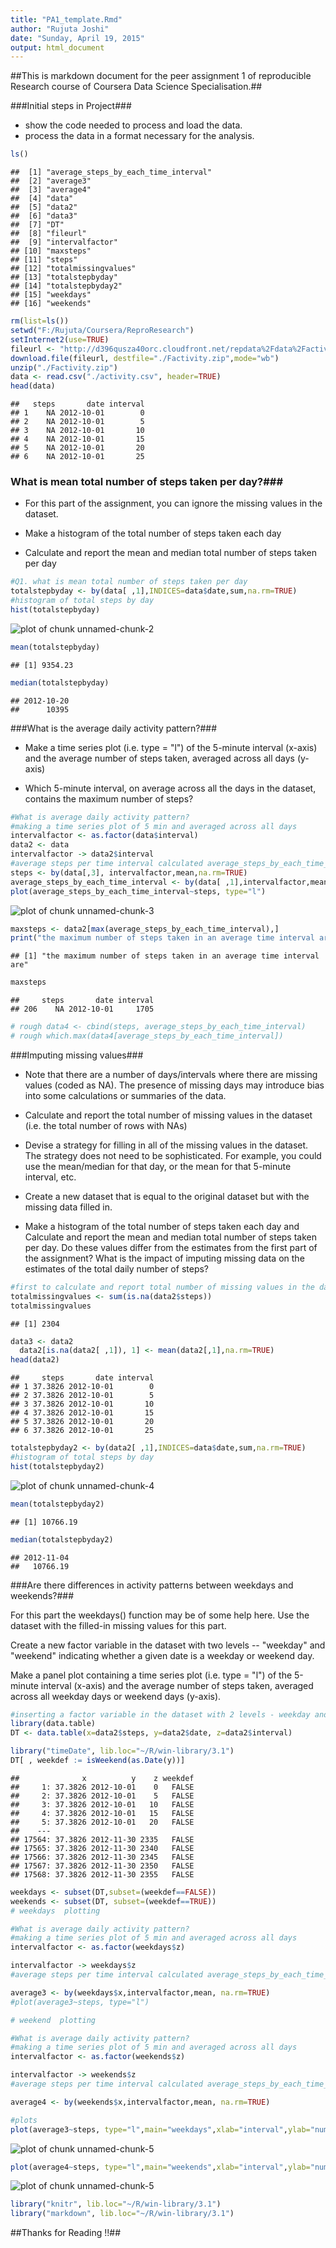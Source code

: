 ```yaml
---
title: "PA1_template.Rmd"
author: "Rujuta Joshi"
date: "Sunday, April 19, 2015"
output: html_document
---
```




##This is markdown document for the peer assignment 1 of reproducible Research course of Coursera Data Science Specialisation.## 

###Initial steps in Project###
- show the code needed to process and load the data. 
- process the data in a format necessary for the analysis. 


```r
ls()
```

```
##  [1] "average_steps_by_each_time_interval"
##  [2] "average3"                           
##  [3] "average4"                           
##  [4] "data"                               
##  [5] "data2"                              
##  [6] "data3"                              
##  [7] "DT"                                 
##  [8] "fileurl"                            
##  [9] "intervalfactor"                     
## [10] "maxsteps"                           
## [11] "steps"                              
## [12] "totalmissingvalues"                 
## [13] "totalstepbyday"                     
## [14] "totalstepbyday2"                    
## [15] "weekdays"                           
## [16] "weekends"
```

```r
rm(list=ls())
setwd("F:/Rujuta/Coursera/ReproResearch")
setInternet2(use=TRUE)
fileurl <- "http://d396qusza40orc.cloudfront.net/repdata%2Fdata%2Factivity.zip"
download.file(fileurl, destfile="./Factivity.zip",mode="wb")
unzip("./Factivity.zip")
data <- read.csv("./activity.csv", header=TRUE)
head(data)
```

```
##   steps       date interval
## 1    NA 2012-10-01        0
## 2    NA 2012-10-01        5
## 3    NA 2012-10-01       10
## 4    NA 2012-10-01       15
## 5    NA 2012-10-01       20
## 6    NA 2012-10-01       25
```


### What is mean total number of steps taken per day?###
- For this part of the assignment, you can ignore the missing values in the dataset.

- Make a histogram of the total number of steps taken each day

- Calculate and report the mean and median total number of steps taken per day


```r
#Q1. what is mean total number of steps taken per day 
totalstepbyday <- by(data[ ,1],INDICES=data$date,sum,na.rm=TRUE)
#histogram of total steps by day 
hist(totalstepbyday)
```

![plot of chunk unnamed-chunk-2](figure/unnamed-chunk-2-1.png) 

```r
mean(totalstepbyday)
```

```
## [1] 9354.23
```

```r
median(totalstepbyday)
```

```
## 2012-10-20 
##      10395
```


###What is the average daily activity pattern?###
- Make a time series plot (i.e. type = "l") of the 5-minute interval (x-axis) and the average number of steps taken, averaged across all days (y-axis)

- Which 5-minute interval, on average across all the days in the dataset, contains the maximum number of steps?



```r
#What is average daily activity pattern?
#making a time series plot of 5 min and averaged across all days 
intervalfactor <- as.factor(data$interval)
data2 <- data
intervalfactor -> data2$interval
#average steps per time interval calculated average_steps_by_each_time_interval <- by(data[ ,1],intervalfactor,mean, na.rm=TRUE)
steps <- by(data[,3], intervalfactor,mean,na.rm=TRUE)
average_steps_by_each_time_interval <- by(data[ ,1],intervalfactor,mean, na.rm=TRUE)
plot(average_steps_by_each_time_interval~steps, type="l")
```

![plot of chunk unnamed-chunk-3](figure/unnamed-chunk-3-1.png) 

```r
maxsteps <- data2[max(average_steps_by_each_time_interval),]
print("the maximum number of steps taken in an average time interval are")
```

```
## [1] "the maximum number of steps taken in an average time interval are"
```

```r
maxsteps
```

```
##     steps       date interval
## 206    NA 2012-10-01     1705
```

```r
# rough data4 <- cbind(steps, average_steps_by_each_time_interval)
# rough which.max(data4[average_steps_by_each_time_interval])
```



###Imputing missing values###

- Note that there are a number of days/intervals where there are missing values (coded as NA). The presence of missing days may introduce bias into some calculations or summaries of the data.

- Calculate and report the total number of missing values in the dataset (i.e. the total number of rows with NAs)

- Devise a strategy for filling in all of the missing values in the dataset. The strategy does not need to be sophisticated. For example, you could use the mean/median for that day, or the mean for that 5-minute interval, etc.

- Create a new dataset that is equal to the original dataset but with the missing data filled in.

- Make a histogram of the total number of steps taken each day and Calculate and report the mean and median total number of steps taken per day. Do these values differ from the estimates from the first part of the assignment? What is the impact of imputing missing data on the estimates of the total daily number of steps?


```r
#first to calculate and report total number of missing values in the dataset (i.e. total number of rows with NAs. )
totalmissingvalues <- sum(is.na(data2$steps))
totalmissingvalues
```

```
## [1] 2304
```

```r
data3 <- data2
  data2[is.na(data2[ ,1]), 1] <- mean(data2[,1],na.rm=TRUE)  
head(data2)
```

```
##     steps       date interval
## 1 37.3826 2012-10-01        0
## 2 37.3826 2012-10-01        5
## 3 37.3826 2012-10-01       10
## 4 37.3826 2012-10-01       15
## 5 37.3826 2012-10-01       20
## 6 37.3826 2012-10-01       25
```

```r
totalstepbyday2 <- by(data2[ ,1],INDICES=data$date,sum,na.rm=TRUE)
#histogram of total steps by day 
hist(totalstepbyday2)
```

![plot of chunk unnamed-chunk-4](figure/unnamed-chunk-4-1.png) 

```r
mean(totalstepbyday2)
```

```
## [1] 10766.19
```

```r
median(totalstepbyday2)
```

```
## 2012-11-04 
##   10766.19
```


###Are there differences in activity patterns between weekdays and weekends?###

For this part the weekdays() function may be of some help here. Use the dataset with the filled-in missing values for this part.

Create a new factor variable in the dataset with two levels -- "weekday" and "weekend" indicating whether a given date is a weekday or weekend day.

Make a panel plot containing a time series plot (i.e. type = "l") of the 5-minute interval (x-axis) and the average number of steps taken, averaged across all weekday days or weekend days (y-axis). 


```r
#inserting a factor variable in the dataset with 2 levels - weekday and weekend, indicating whether a given date is a weekday or weekend day. 
library(data.table)
DT <- data.table(x=data2$steps, y=data2$date, z=data2$interval)

library("timeDate", lib.loc="~/R/win-library/3.1")
DT[ , weekdef := isWeekend(as.Date(y))]
```

```
##              x          y    z weekdef
##     1: 37.3826 2012-10-01    0   FALSE
##     2: 37.3826 2012-10-01    5   FALSE
##     3: 37.3826 2012-10-01   10   FALSE
##     4: 37.3826 2012-10-01   15   FALSE
##     5: 37.3826 2012-10-01   20   FALSE
##    ---                                
## 17564: 37.3826 2012-11-30 2335   FALSE
## 17565: 37.3826 2012-11-30 2340   FALSE
## 17566: 37.3826 2012-11-30 2345   FALSE
## 17567: 37.3826 2012-11-30 2350   FALSE
## 17568: 37.3826 2012-11-30 2355   FALSE
```

```r
weekdays <- subset(DT,subset=(weekdef==FALSE))
weekends <- subset(DT, subset=(weekdef==TRUE))
# weekdays  plotting

#What is average daily activity pattern?
#making a time series plot of 5 min and averaged across all days 
intervalfactor <- as.factor(weekdays$z)

intervalfactor -> weekdays$z
#average steps per time interval calculated average_steps_by_each_time_interval <- by(data[ ,1],intervalfactor,mean, na.rm=TRUE)

average3 <- by(weekdays$x,intervalfactor,mean, na.rm=TRUE)
#plot(average3~steps, type="l")

# weekend  plotting

#What is average daily activity pattern?
#making a time series plot of 5 min and averaged across all days 
intervalfactor <- as.factor(weekends$z)

intervalfactor -> weekends$z
#average steps per time interval calculated average_steps_by_each_time_interval <- by(data[ ,1],intervalfactor,mean, na.rm=TRUE)

average4 <- by(weekends$x,intervalfactor,mean, na.rm=TRUE)

#plots
plot(average3~steps, type="l",main="weekdays",xlab="interval",ylab="number of steps")
```

![plot of chunk unnamed-chunk-5](figure/unnamed-chunk-5-1.png) 

```r
plot(average4~steps, type="l",main="weekends",xlab="interval",ylab="number of steps")
```

![plot of chunk unnamed-chunk-5](figure/unnamed-chunk-5-2.png) 

```r
library("knitr", lib.loc="~/R/win-library/3.1")
library("markdown", lib.loc="~/R/win-library/3.1")
```

##Thanks for Reading !!##
